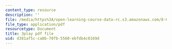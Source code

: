 ```yaml
---
content_type: resource
description: ''
file: /media/https%3A/open-learning-course-data-rc.s3.amazonaws.com/8-04-quantum-physics-i-spring-2013/d381af5cca8b70fb5560ebfdb4c0169d_Rc1vFAUnRUM.pdf
file_type: application/pdf
resourcetype: Document
title: 3play pdf file
uid: d381af5c-ca8b-70fb-5560-ebfdb4c0169d
---
```

